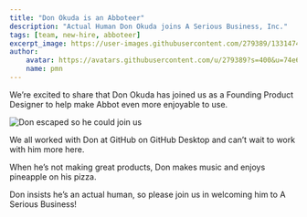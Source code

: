 ```yaml
---
title: "Don Okuda is an Abboteer"
description: "Actual Human Don Okuda joins A Serious Business, Inc."
tags: [team, new-hire, abboteer]
excerpt_image: https://user-images.githubusercontent.com/279389/133147424-0cfa12fd-12d3-4e71-9ab8-97e58a041901.jpg
author:
    avatar: https://avatars.githubusercontent.com/u/279389?s=400&u=74e6e598a2bf9d9889fbb771c542c508bf270e36
    name: pmn
---
```


We’re excited to share that Don Okuda has joined us as a Founding Product Designer to help make Abbot even more enjoyable to use. 

![Don escaped so he could join us](https://user-images.githubusercontent.com/279389/133147424-0cfa12fd-12d3-4e71-9ab8-97e58a041901.jpg)

We all worked with Don at GitHub on GitHub Desktop and can’t wait to work with him more here. 

When he’s not making great products, Don makes music and enjoys pineapple on his pizza. 

Don insists he’s an actual human, so please join us in welcoming him to A Serious Business!
